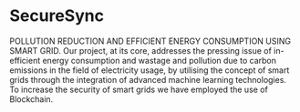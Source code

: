 # SecureSync
 POLLUTION  REDUCTION  AND EFFICIENT  ENERGY  CONSUMPTION  USING SMART  GRID. Our project, at its core, addresses the pressing  issue of in-efficient energy consumption and  wastage and pollution due to carbon emissions in  the field of electricity usage, by utilising the  concept of smart grids through the integration of  advanced machine learning technologies. To  increase the security of smart grids we have  employed the use of Blockchain.
